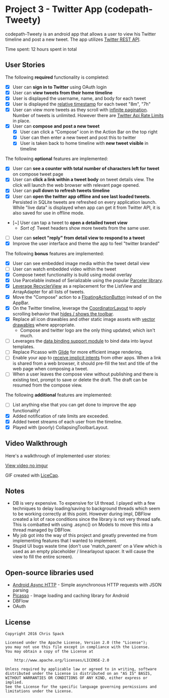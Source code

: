 # Project 3 - Twitter App (codepath-Tweety)

codepath-Tweety is an android app that allows a user to view his Twitter timeline and post a new tweet. The app utilizes [Twitter REST API](https://dev.twitter.com/rest/public).

Time spent: 12 hours spent in total

## User Stories

The following **required** functionality is completed:

* [x]	User can **sign in to Twitter** using OAuth login
* [x]	User can **view tweets from their home timeline**
  * [x] User is displayed the username, name, and body for each tweet
  * [x] User is displayed the [relative timestamp](https://gist.github.com/nesquena/f786232f5ef72f6e10a7) for each tweet "8m", "7h"
  * [x] User can view more tweets as they scroll with [infinite pagination](http://guides.codepath.com/android/Endless-Scrolling-with-AdapterViews-and-RecyclerView). Number of tweets is unlimited.
    However there are [Twitter Api Rate Limits](https://dev.twitter.com/rest/public/rate-limiting) in place.
* [x] User can **compose and post a new tweet**
  * [x] User can click a “Compose” icon in the Action Bar on the top right
  * [x] User can then enter a new tweet and post this to twitter
  * [x] User is taken back to home timeline with **new tweet visible** in timeline

The following **optional** features are implemented:

* [x] User can **see a counter with total number of characters left for tweet** on compose tweet page
* [x] User can **click a link within a tweet body** on tweet details view. The click will launch the web browser with relevant page opened.
* [x] User can **pull down to refresh tweets timeline**
* [x] User can **open the twitter app offline and see last loaded tweets**. Persisted in SQLite tweets are refreshed on every application launch. While "live data" is displayed when app can get it from Twitter API, it is also saved for use in offline mode.
* [~] User can tap a tweet to **open a detailed tweet view**
  * _Sort of._ Tweet headers show more tweets from the same user.
* [ ] User can **select "reply" from detail view to respond to a tweet**
* [x] Improve the user interface and theme the app to feel "twitter branded"

The following **bonus** features are implemented:

* [x] User can see embedded image media within the tweet detail view
* [ ] User can watch embedded video within the tweet
* [x] Compose tweet functionality is build using modal overlay
* [x] Use Parcelable instead of Serializable using the popular [Parceler library](http://guides.codepath.com/android/Using-Parceler).
* [x] [Leverage RecyclerView](http://guides.codepath.com/android/Using-the-RecyclerView) as a replacement for the ListView and ArrayAdapter for all lists of tweets.
* [x] Move the "Compose" action to a [FloatingActionButton](https://github.com/codepath/android_guides/wiki/Floating-Action-Buttons) instead of on the AppBar.
* [x] On the Twitter timeline, leverage the [CoordinatorLayout](http://guides.codepath.com/android/Handling-Scrolls-with-CoordinatorLayout#responding-to-scroll-events) to apply scrolling behavior that [hides / shows the toolbar](http://guides.codepath.com/android/Using-the-App-ToolBar#reacting-to-scroll).
* [x] Replace all icon drawables and other static image assets with [vector drawables](http://guides.codepath.com/android/Drawables#vector-drawables) where appropriate.
  * Compose and twitter logo are the only thing updated; which isn't much.
* [ ] Leverages the [data binding support module](http://guides.codepath.com/android/Applying-Data-Binding-for-Views) to bind data into layout templates.
* [ ] Replace Picasso with [Glide](http://inthecheesefactory.com/blog/get-to-know-glide-recommended-by-google/en) for more efficient image rendering.
* [ ] Enable your app to [receive implicit intents](http://guides.codepath.com/android/Using-Intents-to-Create-Flows#receiving-implicit-intents) from other apps.  When a link is shared from a web browser, it should pre-fill the text and title of the web page when composing a tweet.
* [ ] When a user leaves the compose view without publishing and there is existing text, prompt to save or delete the draft.  The draft can be resumed from the compose view.

The following **additional** features are implemented:

* [ ] List anything else that you can get done to improve the app functionality!
* [x] Added notification of rate limits are exceeded.
* [x] Added tweet streams of each user from the timeline.
* [x] Played with (poorly) CollapsingToolbarLayout.

## Video Walkthrough

Here's a walkthrough of implemented user stories:

[View video no imgur](http://i.imgur.com/OKT1ryw.gifv)

GIF created with [LiceCap](http://www.cockos.com/licecap/).

## Notes

- DB is very expensive. To expensive for UI thread. I played with a few techniques to delay loading/saving to background threads
  which seem to be working correctly at this point. However during impl, DBFlow created a lot of race conditions since the library is
  not very thread safe. This is combatted with using .async() on Models to move this into a thread managed by DBFlow.
- My job got into the way of this project and greatly prevented me from implementing features that I wanted to implement.
- Stupid UI bugs waste time (don't use 'match_parent' on a View which is used as an empty placeholder / linearlayout spacer.
  It will cause the view to fill the entire screen).

## Open-source libraries used

- [Android Async HTTP](https://github.com/loopj/android-async-http) - Simple asynchronous HTTP requests with JSON parsing
- [Picasso](http://square.github.io/picasso/) - Image loading and caching library for Android
- DBFlow
- OAuth

## License

    Copyright 2016 Chris Spack

    Licensed under the Apache License, Version 2.0 (the "License");
    you may not use this file except in compliance with the License.
    You may obtain a copy of the License at

        http://www.apache.org/licenses/LICENSE-2.0

    Unless required by applicable law or agreed to in writing, software
    distributed under the License is distributed on an "AS IS" BASIS,
    WITHOUT WARRANTIES OR CONDITIONS OF ANY KIND, either express or implied.
    See the License for the specific language governing permissions and
    limitations under the License.
